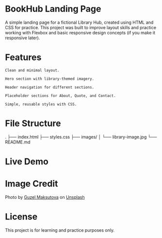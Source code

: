 # BookHub Landing Page

A simple landing page for a fictional Library Hub, created using HTML and CSS for practice.
This project was built to improve layout skills and practice working with Flexbox and basic responsive design concepts (if you make it responsive later).

# Features

    Clean and minimal layout.

    Hero section with library-themed imagery.

    Header navigation for different sections.

    Placeholder sections for About, Quote, and Contact.

    Simple, reusable styles with CSS.

# File Structure

.
├── index.html
├── styles.css
├── images/
│   └── library-image.jpg
└── README.md

# Live Demo

# Image Credit

Photo by <a href="https://unsplash.com/@guzimak?utm_content=creditCopyText&utm_medium=referral&utm_source=unsplash">Guzel Maksutova</a> on <a href="https://unsplash.com/photos/person-in-white-long-sleeve-shirt-holding-white-book-B30XL_m3fso?utm_content=creditCopyText&utm_medium=referral&utm_source=unsplash">Unsplash</a>
      
# License

This project is for learning and practice purposes only.      